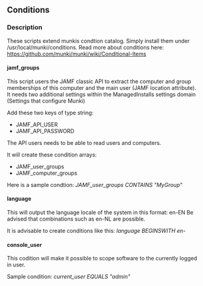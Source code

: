 ## Conditions
### Description
These scripts extend munkis condtion catalog. Simply install them under /usr/local/munki/conditions.
Read more about conditions here: https://github.com/munki/munki/wiki/Conditional-Items


#### jamf_groups
This script users the JAMF classic API to extract the computer and group memberships of this computer and the main user (JAMF location attribute).
It needs two additional settings within the ManagedInstalls settings domain (Settings that configure Munki)

Add these two keys of type string:
- JAMF_API_USER
- JAMF_API_PASSWORD

The API users needs to be able to read users and computers.


It will create these condition arrays:
- JAMF_user_groups
- JAMF_computer_groups

Here is a sample condtion:
_JAMF_user_groups CONTAINS "MyGroup"_

#### language
This will output the language locale of the system in this format: en-EN
Be advised that combinations such as en-NL are possible.

It is advisable to create conditions like this:
_language BEGINSWITH en-_

#### console_user
This codition will make it possible to scope software to the currently logged in user.

Sample condition:
_current_user EQUALS "admin"_